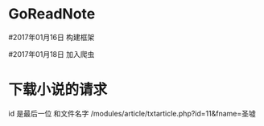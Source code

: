 # GoReadNote

#2017年01月16日
构建框架


#2017年01月18日
加入爬虫


# 下载小说的请求


id 是最后一位  和文件名字
/modules/article/txtarticle.php?id=11&fname=圣墟